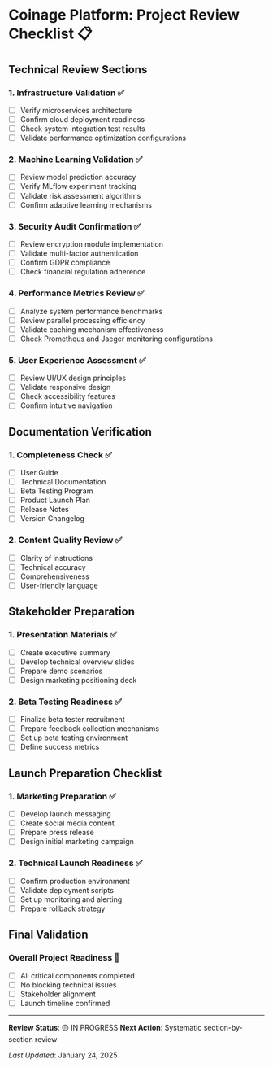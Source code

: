 # Coinage Platform: Project Review Checklist 📋

## Technical Review Sections

### 1. Infrastructure Validation ✅
- [ ] Verify microservices architecture
- [ ] Confirm cloud deployment readiness
- [ ] Check system integration test results
- [ ] Validate performance optimization configurations

### 2. Machine Learning Validation ✅
- [ ] Review model prediction accuracy
- [ ] Verify MLflow experiment tracking
- [ ] Validate risk assessment algorithms
- [ ] Confirm adaptive learning mechanisms

### 3. Security Audit Confirmation ✅
- [ ] Review encryption module implementation
- [ ] Validate multi-factor authentication
- [ ] Confirm GDPR compliance
- [ ] Check financial regulation adherence

### 4. Performance Metrics Review ✅
- [ ] Analyze system performance benchmarks
- [ ] Review parallel processing efficiency
- [ ] Validate caching mechanism effectiveness
- [ ] Check Prometheus and Jaeger monitoring configurations

### 5. User Experience Assessment ✅
- [ ] Review UI/UX design principles
- [ ] Validate responsive design
- [ ] Check accessibility features
- [ ] Confirm intuitive navigation

## Documentation Verification

### 1. Completeness Check ✅
- [ ] User Guide
- [ ] Technical Documentation
- [ ] Beta Testing Program
- [ ] Product Launch Plan
- [ ] Release Notes
- [ ] Version Changelog

### 2. Content Quality Review ✅
- [ ] Clarity of instructions
- [ ] Technical accuracy
- [ ] Comprehensiveness
- [ ] User-friendly language

## Stakeholder Preparation

### 1. Presentation Materials ✅
- [ ] Create executive summary
- [ ] Develop technical overview slides
- [ ] Prepare demo scenarios
- [ ] Design marketing positioning deck

### 2. Beta Testing Readiness ✅
- [ ] Finalize beta tester recruitment
- [ ] Prepare feedback collection mechanisms
- [ ] Set up beta testing environment
- [ ] Define success metrics

## Launch Preparation Checklist

### 1. Marketing Preparation ✅
- [ ] Develop launch messaging
- [ ] Create social media content
- [ ] Prepare press release
- [ ] Design initial marketing campaign

### 2. Technical Launch Readiness ✅
- [ ] Confirm production environment
- [ ] Validate deployment scripts
- [ ] Set up monitoring and alerting
- [ ] Prepare rollback strategy

## Final Validation

### Overall Project Readiness 🚀
- [ ] All critical components completed
- [ ] No blocking technical issues
- [ ] Stakeholder alignment
- [ ] Launch timeline confirmed

---

**Review Status**: 🟡 IN PROGRESS
**Next Action**: Systematic section-by-section review

*Last Updated*: January 24, 2025
